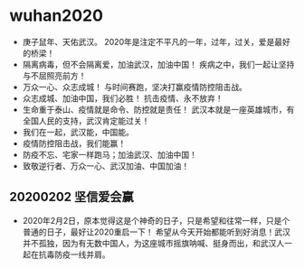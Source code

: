 # wuhan2020
- 庚子鼠年、天佑武汉。
2020年是注定不平凡的一年，过年，过关，爱是最好的桥梁！
- 隔离病毒，但不会隔离爱，加油武汉，加油中国！
疾病之中，我们一起让坚持与不屈照亮前方！
- 万众一心、众志成城！
与时间赛跑，坚决打赢疫情防控阻击战。
- 众志成城、加油中国，我们必胜！ 抗击疫情、永不放弃！
- 生命重于泰山、疫情就是命令、防控就是责任！
武汉本就是一座英雄城市，有全国人民的支持，武汉肯定能过关！
- 我们在一起，武汉能，中国能。
- 疫情防控阻击战，我们能赢！
- 防疫不忘、宅家一样跑马；加油武汉、加油中国！
- 致敬逆行者、万众一心、武汉加油、中国加油！

## 20200202 坚信爱会赢
- 2020年2月2日，原本觉得这是个神奇的日子，只是希望和往常一样，只是个普通的日子，最好让2020重启一下！
希望从今天开始都能听到好消息！武汉并不孤独，因为有无数中国人，为这座城市摇旗呐喊、挺身而出，和武汉人一
起在抗毒防疫一线并肩。
